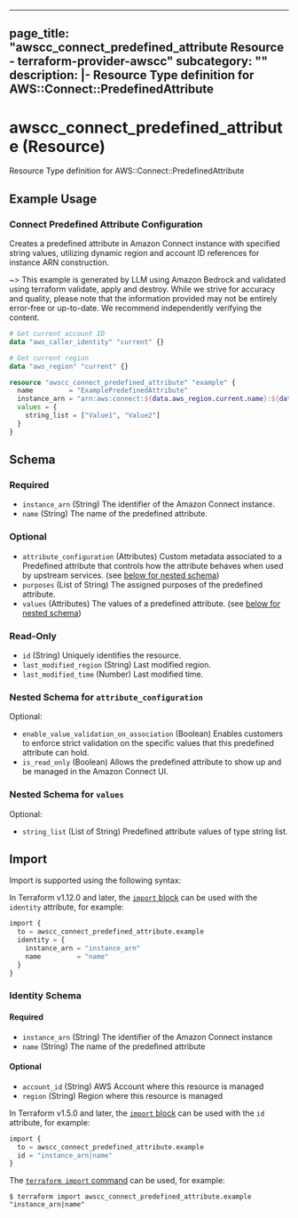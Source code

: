 
---
page_title: "awscc_connect_predefined_attribute Resource - terraform-provider-awscc"
subcategory: ""
description: |-
  Resource Type definition for AWS::Connect::PredefinedAttribute
---

# awscc_connect_predefined_attribute (Resource)

Resource Type definition for AWS::Connect::PredefinedAttribute

## Example Usage

### Connect Predefined Attribute Configuration

Creates a predefined attribute in Amazon Connect instance with specified string values, utilizing dynamic region and account ID references for instance ARN construction.

~> This example is generated by LLM using Amazon Bedrock and validated using terraform validate, apply and destroy. While we strive for accuracy and quality, please note that the information provided may not be entirely error-free or up-to-date. We recommend independently verifying the content.

```terraform
# Get current account ID
data "aws_caller_identity" "current" {}

# Get current region
data "aws_region" "current" {}

resource "awscc_connect_predefined_attribute" "example" {
  name         = "ExamplePredefinedAttribute"
  instance_arn = "arn:aws:connect:${data.aws_region.current.name}:${data.aws_caller_identity.current.account_id}:instance/example-instance-id"
  values = {
    string_list = ["Value1", "Value2"]
  }
}
```

<!-- schema generated by tfplugindocs -->
## Schema

### Required

- `instance_arn` (String) The identifier of the Amazon Connect instance.
- `name` (String) The name of the predefined attribute.

### Optional

- `attribute_configuration` (Attributes) Custom metadata associated to a Predefined attribute that controls how the attribute behaves when used by upstream services. (see [below for nested schema](#nestedatt--attribute_configuration))
- `purposes` (List of String) The assigned purposes of the predefined attribute.
- `values` (Attributes) The values of a predefined attribute. (see [below for nested schema](#nestedatt--values))

### Read-Only

- `id` (String) Uniquely identifies the resource.
- `last_modified_region` (String) Last modified region.
- `last_modified_time` (Number) Last modified time.

<a id="nestedatt--attribute_configuration"></a>
### Nested Schema for `attribute_configuration`

Optional:

- `enable_value_validation_on_association` (Boolean) Enables customers to enforce strict validation on the specific values that this predefined attribute can hold.
- `is_read_only` (Boolean) Allows the predefined attribute to show up and be managed in the Amazon Connect UI.


<a id="nestedatt--values"></a>
### Nested Schema for `values`

Optional:

- `string_list` (List of String) Predefined attribute values of type string list.

## Import

Import is supported using the following syntax:

In Terraform v1.12.0 and later, the [`import` block](https://developer.hashicorp.com/terraform/language/import) can be used with the `identity` attribute, for example:

```terraform
import {
  to = awscc_connect_predefined_attribute.example
  identity = {
    instance_arn = "instance_arn"
    name         = "name"
  }
}
```

<!-- schema generated by tfplugindocs -->
### Identity Schema

#### Required

- `instance_arn` (String) The identifier of the Amazon Connect instance
- `name` (String) The name of the predefined attribute

#### Optional

- `account_id` (String) AWS Account where this resource is managed
- `region` (String) Region where this resource is managed

In Terraform v1.5.0 and later, the [`import` block](https://developer.hashicorp.com/terraform/language/import) can be used with the `id` attribute, for example:

```terraform
import {
  to = awscc_connect_predefined_attribute.example
  id = "instance_arn|name"
}
```

The [`terraform import` command](https://developer.hashicorp.com/terraform/cli/commands/import) can be used, for example:

```shell
$ terraform import awscc_connect_predefined_attribute.example "instance_arn|name"
```
